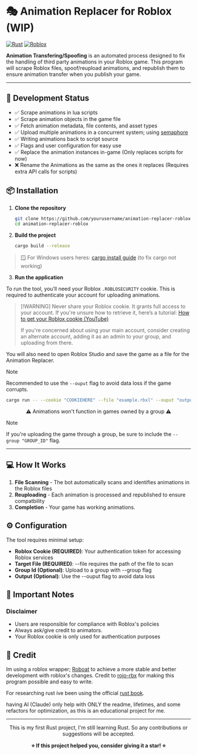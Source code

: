 # 🎭 Animation Replacer for Roblox (WIP)

[![Rust](https://img.shields.io/badge/rust-%23000000.svg?style=for-the-badge&logo=rust&logoColor=white)](https://www.rust-lang.org/)
[![Roblox](https://img.shields.io/badge/Roblox-00A2FF?style=for-the-badge&logo=roblox&logoColor=white)](https://www.roblox.com/)


**Animation Transfering/Spoofing** is an automated process designed to fix the handling of third party animations in your Roblox game. This program will scrape Roblox files, spoof/reupload animations, and republish them to ensure animation transfer when you publish your game.

---


## 📝 Development Status
- ✅ Scrape animations in lua scripts
- ✅ Scrape animation objects in the game file
- ✅ Fetch animation metadata, file contents, and asset types
- ✅ Upload multiple animations in a concurrent system; using [semaphore](https://docs.rs/semaphore/latest/semaphore/)
- ✅ Writing animations back to script source 
- ✅ Flags and user configuration for easy use
- ✅ Replace the animation instances in-game (Only replaces scripts for now)  
- ❌ Rename the Animations as the same as the ones it replaces (Requires extra API calls for scripts)




## 📦 Installation

1. **Clone the repository**
   ```bash
   git clone https://github.com/yourusername/animation-replacer-roblox.git
   cd animation-replacer-roblox
   ```

2. **Build the project**
   ```bash
   cargo build --release
   ```
> 🪟 For Windows users heres: [cargo install guide](https://doc.rust-lang.org/cargo/getting-started/installation.html) (to fix cargo not working)

3. **Run the application**

To run the tool, you’ll need your Roblox ``.ROBLOSECURITY`` cookie.
This is required to authenticate your account for uploading animations.

>    [!WARNING]
>    Never share your Roblox cookie. It grants full access to your account.
>    If you're unsure how to retrieve it, here’s a tutorial:
>    [How to get your Roblox cookie (YouTube)](https://www.youtube.com/watch?v=zkSnBV7oOZM)
> 
> If you're concerned about using your main account, consider creating an alternate account, adding it as an admin to your group, and uploading from there.

You will also need to open Roblox Studio and save the game as a file for the Animation Replacer.
> [!NOTE]
> Recommended to use the ``--ouput`` flag to avoid data loss if the game corrupts. 

   ```bash
   cargo run -- --cookie "COOKIEHERE" --file "example.rbxl" --ouput "output.rbxl"
   ```

<div align="center">
⚠️ Animations won't function in games owned by a group ⚠️
</div align="center">

> [!NOTE]
> If you're uploading the game through a group, be sure to include the ``--group "GROUP_ID"`` flag.

<!-- > ⚠️ This project is currently under active development.   -->
<!-- > Installation instructions will be provided in a future release. ⚠️ -->
---

## 💻 How It Works
1. **File Scanning** - The bot automatically scans and identifies animations in the Roblox files
2. **Reuploading** - Each animation is processed and republished to ensure compatbility
3. **Completion** - Your game has working animations.

## ⚙️ Configuration
The tool requires minimal setup:
- **Roblox Cookie (REQUIRED)**: Your authentication token for accessing Roblox services
- **Target File (REQUIRED)**: --file requires the path of the file to scan
- **Group Id (Optional)**: Upload to a group with --group flag
- **Output (Optional)**: Use the --ouput flag to avoid data loss

## 🚨 Important Notes

### Disclaimer
- Users are responsible for compliance with Roblox's policies
- Always ask/give credit to animators.
- Your Roblox cookie is only used for authentication purposes


## 🤝 Credit 
Im using a roblox wrapper; [Roboat](https://github.com/fekie/roboat) to achieve a more stable and better development with roblox's changes.
Credit to [rojo-rbx](https://github.com/rojo-rbx/rbx-dom) for making this program possible and easy to write.


For researching rust ive been using the official [rust book](https://doc.rust-lang.org/book/).

having AI (Claude) only help with ONLY the readme, lifetimes, and some refactors for optimization, as this is an educational project for me.


---

<div align="center">
   This is my first Rust project, I'm still learning Rust. So any contributions or suggestions will be accepted.

**⭐ If this project helped you, consider giving it a star! ⭐**

</div>

